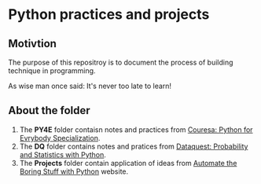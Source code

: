 # Python practices and projects
## Motivtion
The purpose of this repositroy is to document the process of building technique in programming. 

As wise man once said: It's never too late to learn!
## About the folder
1. The **PY4E** folder contaisn notes and practices from [Couresa: Python for Evrybody Specialization](https://www.coursera.org/specializations/python?).
2. The **DQ** folder contains notes and pratices from [Dataquest: Probability and Statistics with Python](https://www.dataquest.io/path/probability-and-statistics-with-python/).
3. The **Projects** folder contain application of ideas from [Automate the Boring Stuff with Python](https://automatetheboringstuff.com/) website.
